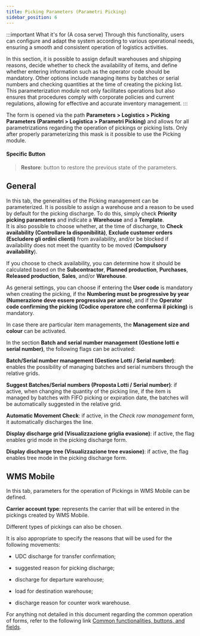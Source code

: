 ```yaml
---
title: Picking Parameters (Parametri Picking)
sidebar_position: 6
---
```


:::important What it's for (A cosa serve)
Through this functionality, users can configure and adapt the system according to various operational needs, ensuring a smooth and consistent operation of logistics activities.

In this section, it is possible to assign default warehouses and shipping reasons, decide whether to check the availability of items, and define whether entering information such as the operator code should be mandatory. Other options include managing items by batches or serial numbers and checking quantities at the time of creating the picking list. This parameterization module not only facilitates operations but also ensures that procedures comply with corporate policies and current regulations, allowing for effective and accurate inventory management.
:::

The form is opened via the path **Parameters > Logistics > Picking Parameters (Parametri > Logistica > Parametri Picking)** and allows for all parametrizations regarding the operation of pickings or picking lists. Only after properly parameterizing this mask is it possible to use the Picking module.

#### Specific Button  
> **Restore**: button to restore the previous state of the parameters.

## General

In this tab, the generalities of the Picking management can be parameterized. It is possible to assign a warehouse and a reason to be used by default for the picking discharge. To do this, simply check **Priority picking parameters** and indicate a **Warehouse** and a **Template**.  
It is also possible to choose whether, at the time of discharge, to **Check availability (Controllare la disponibilità)**, **Exclude customer orders (Escludere gli ordini clienti)** from availability, and/or be blocked if availability does not meet the quantity to be moved (**Compulsory availability**).

If you choose to check availability, you can determine how it should be calculated based on the **Subcontractor**, **Planned production**, **Purchases**, **Released production**, **Sales**, and/or **Warehouse**.

As general settings, you can choose if entering the **User code** is mandatory when creating the picking, if the **Numbering must be progressive by year (Numerazione deve essere progressiva per anno)**, and if the **Operator code confirming the picking (Codice operatore che conferma il picking)** is mandatory.

In case there are particular item managements, the **Management size and colour** can be activated.

In the section **Batch and serial number management (Gestione lotti e serial number)**, the following flags can be activated:

**Batch/Serial number management (Gestione Lotti / Serial number)**: enables the possibility of managing batches and serial numbers through the relative grids.

**Suggest Batches/Serial numbers (Proposta Lotti / Serial number)**: if active, when changing the quantity of the picking line, if the item is managed by batches with FIFO picking or expiration date, the batches will be automatically suggested in the relative grid.

**Automatic Movement Check**: if active, in the *Check row management* form, it automatically discharges the line.   

**Display discharge grid (Visualizzazione griglia evasione)**: if active, the flag enables grid mode in the picking discharge form.

**Display discharge tree (Visualizzazione tree evasione)**: if active, the flag enables tree mode in the picking discharge form.      

## WMS Mobile  

In this tab, parameters for the operation of Pickings in WMS Mobile can be defined.

**Carrier account type**: represents the carrier that will be entered in the pickings created by WMS Mobile.  

Different types of pickings can also be chosen. 

It is also appropriate to specify the reasons that will be used for the following movements:

- UDC discharge for transfer confirmation;

- suggested reason for picking discharge;

- discharge for departure warehouse;

- load for destination warehouse;

- discharge reason for counter work warehouse.

For anything not detailed in this document regarding the common operation of forms, refer to the following link [Common functionalities, buttons, and fields](/docs/guide/common).